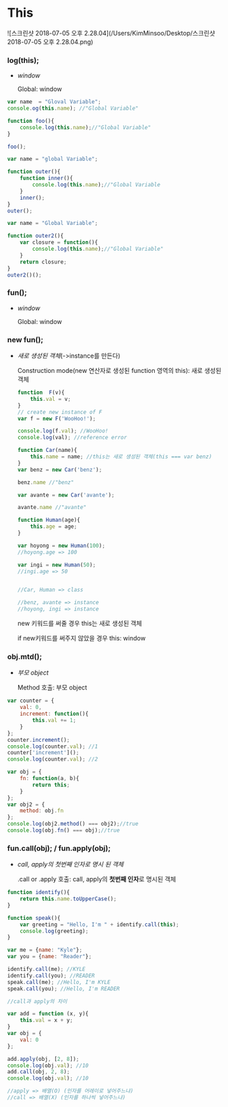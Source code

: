 # This

![스크린샷 2018-07-05 오후 2.28.04](/Users/KimMinsoo/Desktop/스크린샷 2018-07-05 오후 2.28.04.png)



### log(this);

- *window*

  Global: window



```javascript
var name  = "Gloval Variable";
console.og(this.name); //"Global Variable"

function foo(){
    console.log(this.name);//"Global Variable"
}

foo();
```

```javascript
var name = "global Variable";

function outer(){
    function inner(){
        console.log(this.name);//"Global Variable
    }
    inner();
}
outer();
```

```javascript
var name = "Global Variable";

function outer2(){
    var closure = function(){
        console.log(this.name);//"Global Variable"
    }
    return closure;
}
outer2()();
```



### fun();

- *window*

  Global: window



### new fun();

- *새로 생성된 객체*(->instance를 만든다)

  Construction mode(new 연산자로 생성된 function 영역의 this): 새로 생성된 객체

  

  ```javascript
  function  F(v){
      this.val = v;
  }
  // create new instance of F
  var f = new F('WooHoo!');
  
  console.log(f.val); //WooHoo!
  console.log(val); //reference error
  ```

  

  ```javascript
  function Car(name){
      this.name = name; //this는 새로 생성된 객체(this === var benz)
  }
  var benz = new Car('benz');
  
  benz.name //"benz"
  
  var avante = new Car('avante');
  
  avante.name //"avante"
  ```

  ```javascript
  function Human(age){
      this.age = age;
  }
  
  var hoyong = new Human(100);
  //hoyong.age => 100
  
  var ingi = new Human(50);
  //ingi.age => 50
  
  
  //Car, Human => class
  
  //benz, avante => instance
  //hoyong, ingi => instance
  ```

  new 키워드를 써줄 경우 this는 새로 생성된 객체

  if new키워드를 써주지 않았을 경우 this: window

  

### obj.mtd();

- *부모 object*

  Method 호출: 부모 object

```javascript
var counter = {
    val: 0,
    increment: function(){
        this.val += 1;
    }
};
counter.increment();
console.log(counter.val); //1
counter['increment']();
console.log(counter.val); //2
```

```javascript
var obj = {
    fn: function(a, b){
        return this;
    }
};
var obj2 = {
    method: obj.fn
};
console.log(obj2.method() === obj2);//true
console.log(obj.fn() === obj);//true
```



### fun.call(obj); / fun.apply(obj);

- *call, apply의 첫번째 인자로 명시 된 객체*

  .call or .apply 호출: call, apply의 **첫번째 인자**로 명시된 객체 



```javascript
function identify(){
    return this.name.toUpperCase();
}

function speak(){
    var greeting = "Hello, I'm " + identify.call(this);
    console.log(greeting);
}

var me = {name: "Kyle"};
var you = {name: "Reader"};

identify.call(me); //KYLE
identify.call(you); //READER
speak.call(me); //Hello, I'm KYLE
speak.call(you); //Hello, I'm READER
```



```javascript
//call과 apply의 차이

var add = function (x, y){
    this.val = x + y;
}
var obj = {
    val: 0
};

add.apply(obj, [2, 8]);
console.log(obj.val); //10
add.call(obj, 2, 8);
console.log(obj.val); //10

//apply => 배열(O) (인자를 어레이로 넣어주느냐)
//call => 배열(X) (인자를 하나씩 넣어주느냐)
```











